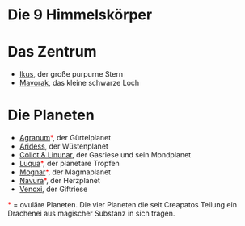 # Die 9 Himmelskörper

# Das Zentrum

- [Ikus](ikus.md), der große purpurne Stern
- [Mavorak](mavorak.md), das kleine schwarze Loch

# Die Planeten

- [Agranum](agranum.md)<span style="color: red;">*</span>, der Gürtelplanet
- [Aridess](aridess.md), der Wüstenplanet
- [Collot & Linunar](collot.md), der Gasriese und sein Mondplanet
- [Luqua](luqua.md)<span style="color: red;">*</span>, der planetare Tropfen
- [Mognar](mognar.md)<span style="color: red;">*</span>, der Magmaplanet
- [Navura](navura.md)<span style="color: red;">*</span>, der Herzplanet
- [Venoxi](venoxi.md), der Giftriese

<span style="color: red;">*</span> = ovuläre Planeten. Die vier Planeten die seit Creapatos Teilung ein Drachenei aus magischer Substanz in sich tragen.  